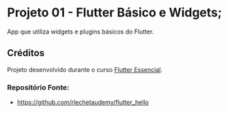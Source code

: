 # Projeto 01 - Flutter Básico e Widgets;
App que utiliza widgets e plugins básicos do Flutter.
## Créditos
Projeto desenvolvido durante o curso [Flutter Essencial](https://www.udemy.com/course/flutter-essencial/).

### Repositório Fonte: 
- <https://github.com/rlechetaudemy/flutter_hello>
